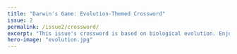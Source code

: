 ```yaml
---
title: "Darwin's Game: Evolution-Themed Crossword"
issue: 2
permalink: /issue2/crossword/
excerpt: "This issue's crossword is based on biological evolution. Enjoy!"
hero-image: "evolution.jpg"
---
```

